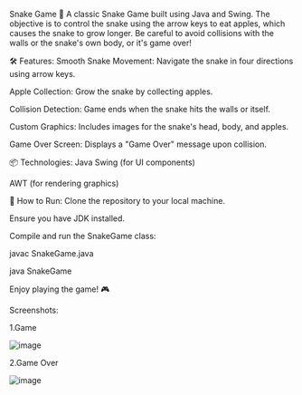 Snake Game 🐍
A classic Snake Game built using Java and Swing. The objective is to control the snake using the arrow keys to eat apples, which causes the snake to grow longer. Be careful to avoid collisions with the walls or the snake's own body, or it's game over!

🛠️ Features:
Smooth Snake Movement: Navigate the snake in four directions using arrow keys.

Apple Collection: Grow the snake by collecting apples.

Collision Detection: Game ends when the snake hits the walls or itself.

Custom Graphics: Includes images for the snake's head, body, and apples.

Game Over Screen: Displays a "Game Over" message upon collision.

📦 Technologies:
Java
Swing (for UI components)

AWT (for rendering graphics)

🚀 How to Run:
Clone the repository to your local machine.

Ensure you have JDK installed.

Compile and run the SnakeGame class:

javac SnakeGame.java

java SnakeGame

Enjoy playing the game! 🎮


Screenshots:

1.Game

![image](https://github.com/user-attachments/assets/9f440d08-b997-43d5-87c0-37cc73f6a857)

2.Game Over

![image](https://github.com/user-attachments/assets/caff28fc-e2a1-4cbb-aeb1-9a334e96b8fe)

